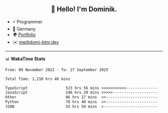 <h2 align="center">👋 Hello! I'm Dominik.</h2>

- ⚡ Programmer
- 📍 Germany
- 🌍 [Portfolio](https://domi-btnr.dev)
- ✉️ [me@domi-btnr.dev](mailto://me@domi-btnr.dev)

---
📊 **WakaTime Stats**
<!--START_SECTION:waka-->

```txt
From: 09 November 2022 - To: 27 September 2025

Total Time: 1,210 hrs 46 mins

TypeScript                 523 hrs 56 mins >>>>>>>>>>>--------------   43.27 %
JavaScript                 246 hrs 20 mins >>>>>--------------------   20.35 %
Other                      86 hrs 17 mins  >>-----------------------   07.13 %
Python                     78 hrs 40 mins  >>-----------------------   06.50 %
JSON                       55 hrs 59 mins  >------------------------   04.62 %
```

<!--END_SECTION:waka-->
